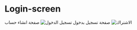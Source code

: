 # Login-screen
صفحة تسجيل بدخول 
![تسجيل الدخول](https://github.com/ahmed-shafiq/Login-screen/assets/151792206/e1542eab-1f4b-4544-8253-fa849c7c4015)
صفحة انشاء حساب
![الاشتراك](https://github.com/ahmed-shafiq/Login-screen/assets/151792206/86707a3b-1f5c-4a27-8e25-73eaacb53e14)


